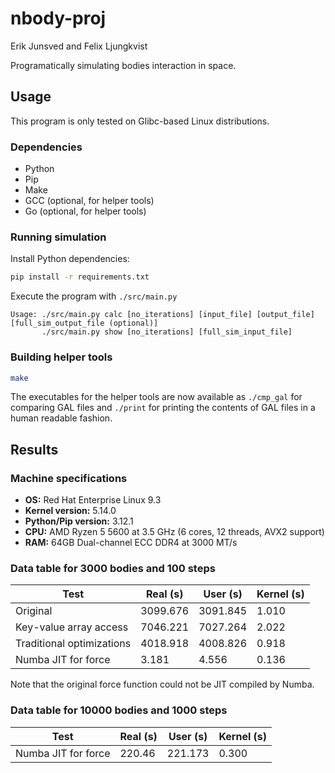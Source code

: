 # nbody-proj

Erik Junsved and Felix Ljungkvist

Programatically simulating bodies interaction in space.

## Usage

This program is only tested on Glibc-based Linux distributions.

### Dependencies

- Python
- Pip
- Make
- GCC (optional, for helper tools)
- Go (optional, for helper tools)

### Running simulation

Install Python dependencies:

```sh
pip install -r requirements.txt
```

Execute the program with `./src/main.py`

```
Usage: ./src/main.py calc [no_iterations] [input_file] [output_file] [full_sim_output_file (optional)]
       ./src/main.py show [no_iterations] [full_sim_input_file]
```

### Building helper tools

```sh
make
```

The executables for the helper tools are now available as `./cmp_gal` for comparing GAL files
and `./print` for printing the contents of GAL files in a human readable fashion.

## Results

### Machine specifications

- **OS:** Red Hat Enterprise Linux 9.3
- **Kernel version:** 5.14.0
- **Python/Pip version:** 3.12.1
- **CPU:** AMD Ryzen 5 5600 at 3.5 GHz (6 cores, 12 threads, AVX2 support)
- **RAM:** 64GB Dual-channel ECC DDR4 at 3000 MT/s

### Data table for 3000 bodies and 100 steps

| Test                      | Real (s) | User (s) | Kernel (s) |
|---------------------------|----------|----------|------------|
| Original                  | 3099.676 | 3091.845 | 1.010      |
| Key-value array access    | 7046.221 | 7027.264 | 2.022      |
| Traditional optimizations | 4018.918 | 4008.826 | 0.918      |
| Numba JIT for force       | 3.181    | 4.556    | 0.136      |

Note that the original force function could not be JIT compiled by Numba.

### Data table for 10000 bodies and 1000 steps

| Test                | Real (s) | User (s) | Kernel (s) |
|---------------------|----------|----------|------------|
| Numba JIT for force | 220.46   | 221.173  | 0.300      |
